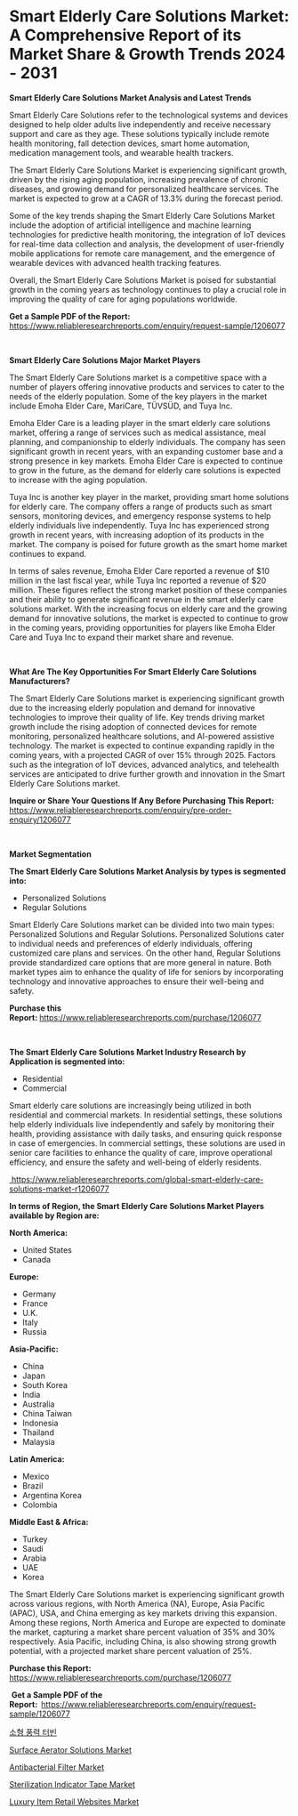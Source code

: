 <p><h1>Smart Elderly Care Solutions Market: A Comprehensive Report of its Market Share & Growth Trends 2024 - 2031</h1></p><p><strong>Smart Elderly Care Solutions Market Analysis and Latest Trends</strong></p>
<p><p>Smart Elderly Care Solutions refer to the technological systems and devices designed to help older adults live independently and receive necessary support and care as they age. These solutions typically include remote health monitoring, fall detection devices, smart home automation, medication management tools, and wearable health trackers.</p><p>The Smart Elderly Care Solutions Market is experiencing significant growth, driven by the rising aging population, increasing prevalence of chronic diseases, and growing demand for personalized healthcare services. The market is expected to grow at a CAGR of 13.3% during the forecast period.</p><p>Some of the key trends shaping the Smart Elderly Care Solutions Market include the adoption of artificial intelligence and machine learning technologies for predictive health monitoring, the integration of IoT devices for real-time data collection and analysis, the development of user-friendly mobile applications for remote care management, and the emergence of wearable devices with advanced health tracking features.</p><p>Overall, the Smart Elderly Care Solutions Market is poised for substantial growth in the coming years as technology continues to play a crucial role in improving the quality of care for aging populations worldwide.</p></p>
<p><strong>Get a Sample PDF of the Report:&nbsp;</strong> <a href="https://www.reliableresearchreports.com/enquiry/request-sample/1206077">https://www.reliableresearchreports.com/enquiry/request-sample/1206077</a></p>
<p>&nbsp;</p>
<p><strong>Smart Elderly Care Solutions Major Market Players</strong></p>
<p><p>The Smart Elderly Care Solutions market is a competitive space with a number of players offering innovative products and services to cater to the needs of the elderly population. Some of the key players in the market include Emoha Elder Care, MariCare, TÜVSÜD, and Tuya Inc. </p><p>Emoha Elder Care is a leading player in the smart elderly care solutions market, offering a range of services such as medical assistance, meal planning, and companionship to elderly individuals. The company has seen significant growth in recent years, with an expanding customer base and a strong presence in key markets. Emoha Elder Care is expected to continue to grow in the future, as the demand for elderly care solutions is expected to increase with the aging population.</p><p>Tuya Inc is another key player in the market, providing smart home solutions for elderly care. The company offers a range of products such as smart sensors, monitoring devices, and emergency response systems to help elderly individuals live independently. Tuya Inc has experienced strong growth in recent years, with increasing adoption of its products in the market. The company is poised for future growth as the smart home market continues to expand.</p><p>In terms of sales revenue, Emoha Elder Care reported a revenue of $10 million in the last fiscal year, while Tuya Inc reported a revenue of $20 million. These figures reflect the strong market position of these companies and their ability to generate significant revenue in the smart elderly care solutions market. With the increasing focus on elderly care and the growing demand for innovative solutions, the market is expected to continue to grow in the coming years, providing opportunities for players like Emoha Elder Care and Tuya Inc to expand their market share and revenue.</p></p>
<p>&nbsp;</p>
<p><strong>What Are The Key Opportunities For Smart Elderly Care Solutions Manufacturers?</strong></p>
<p><p>The Smart Elderly Care Solutions market is experiencing significant growth due to the increasing elderly population and demand for innovative technologies to improve their quality of life. Key trends driving market growth include the rising adoption of connected devices for remote monitoring, personalized healthcare solutions, and AI-powered assistive technology. The market is expected to continue expanding rapidly in the coming years, with a projected CAGR of over 15% through 2025. Factors such as the integration of IoT devices, advanced analytics, and telehealth services are anticipated to drive further growth and innovation in the Smart Elderly Care Solutions market.</p></p>
<p><strong>Inquire or Share Your Questions If Any Before Purchasing This Report:</strong> <a href="https://www.reliableresearchreports.com/enquiry/pre-order-enquiry/1206077">https://www.reliableresearchreports.com/enquiry/pre-order-enquiry/1206077</a></p>
<p>&nbsp;</p>
<p><strong>Market Segmentation</strong></p>
<p><strong>The Smart Elderly Care Solutions Market Analysis by types is segmented into:</strong></p>
<p><ul><li>Personalized Solutions</li><li>Regular Solutions</li></ul></p>
<p><p>Smart Elderly Care Solutions market can be divided into two main types: Personalized Solutions and Regular Solutions. Personalized Solutions cater to individual needs and preferences of elderly individuals, offering customized care plans and services. On the other hand, Regular Solutions provide standardized care options that are more general in nature. Both market types aim to enhance the quality of life for seniors by incorporating technology and innovative approaches to ensure their well-being and safety.</p></p>
<p><strong>Purchase this Report:&nbsp;</strong><a href="https://www.reliableresearchreports.com/purchase/1206077">https://www.reliableresearchreports.com/purchase/1206077</a></p>
<p>&nbsp;</p>
<p><strong>The Smart Elderly Care Solutions Market Industry Research by Application is segmented into:</strong></p>
<p><ul><li>Residential</li><li>Commercial</li></ul></p>
<p><p>Smart elderly care solutions are increasingly being utilized in both residential and commercial markets. In residential settings, these solutions help elderly individuals live independently and safely by monitoring their health, providing assistance with daily tasks, and ensuring quick response in case of emergencies. In commercial settings, these solutions are used in senior care facilities to enhance the quality of care, improve operational efficiency, and ensure the safety and well-being of elderly residents.</p></p>
<p><a href="https://www.reliableresearchreports.com/global-smart-elderly-care-solutions-market-r1206077">&nbsp;https://www.reliableresearchreports.com/global-smart-elderly-care-solutions-market-r1206077</a></p>
<p><strong>In terms of Region, the Smart Elderly Care Solutions Market Players available by Region are:</strong></p>
<p>
    <p> <strong> North America: </strong>
        <ul>
            <li>United States</li>
            <li>Canada</li>
        </ul>
        </p> 
    <p> <strong> Europe: </strong>
        <ul>
            <li>Germany</li>
            <li>France</li>
            <li>U.K.</li>
            <li>Italy</li>
            <li>Russia</li>
        </ul>
        </p> 
    <p> <strong> Asia-Pacific: </strong>
        <ul>
            <li>China</li>
            <li>Japan</li>
            <li>South Korea</li>
            <li>India</li>
            <li>Australia</li>
            <li>China Taiwan</li>
            <li>Indonesia</li>
            <li>Thailand</li>
            <li>Malaysia</li>
        </ul>
        </p> 
    <p> <strong> Latin America: </strong>
        <ul>
            <li>Mexico</li>
            <li>Brazil</li>
            <li>Argentina Korea</li>
            <li>Colombia</li>
        </ul>
        </p> 
    <p> <strong> Middle East & Africa: </strong>
        <ul>
            <li>Turkey</li>
            <li>Saudi</li>
            <li>Arabia</li>
            <li>UAE</li>
            <li>Korea</li>
        </ul>
    </p>
    </p>
<p><p>The Smart Elderly Care Solutions market is experiencing significant growth across various regions, with North America (NA), Europe, Asia Pacific (APAC), USA, and China emerging as key markets driving this expansion. Among these regions, North America and Europe are expected to dominate the market, capturing a market share percent valuation of 35% and 30% respectively. Asia Pacific, including China, is also showing strong growth potential, with a projected market share percent valuation of 25%.</p></p>
<p><strong>Purchase this Report: </strong><a href="https://www.reliableresearchreports.com/purchase/1206077">https://www.reliableresearchreports.com/purchase/1206077</a></p>
<p>&nbsp;<strong>Get a Sample PDF of the Report:&nbsp;&nbsp;</strong><a href="https://www.reliableresearchreports.com/enquiry/request-sample/1206077">https://www.reliableresearchreports.com/enquiry/request-sample/1206077</a></p>
<p><strong></strong></p>
<p><p><a href="https://medium.com/@seanturner6262/%EC%86%8C%ED%98%95-%ED%92%8D%EB%A0%A5-%ED%84%B0%EB%B9%88-%EC%8B%9C%EC%9E%A5-%EC%8B%9C%EC%9E%A5-%EC%A0%90%EC%9C%A0%EC%9C%A8-%EC%8B%9C%EC%9E%A5-%EB%8F%99%ED%96%A5-%EB%B0%8F-%EB%AF%B8%EB%9E%98-%EC%84%B1%EC%9E%A5-%ED%83%90%EC%83%89-ab8c76834be4">소형 풍력 터빈</a></p><p><a href="https://github.com/SashaBeier2023/Market-Research-Report-List-1/blob/main/surface-aerator-solutions-market.md">Surface Aerator Solutions Market</a></p><p><a href="https://www.linkedin.com/pulse/decoding-antibacterial-filter-market-metrics-share-trends-ebnae?trackingId=5MHFmANoNlUN7psqUU%2BrnQ%3D%3D">Antibacterial Filter Market</a></p><p><a href="https://www.linkedin.com/pulse/sterilization-indicator-tape-market-centers-aspects-growth-qgwie?trackingId=N9pytZHUFxCtDHUOHXCkFw%3D%3D">Sterilization Indicator Tape Market</a></p><p><a href="https://github.com/singletonthaxterkelliehr2df/Market-Research-Report-List-2/blob/main/luxury-item-retail-websites-market.md">Luxury Item Retail Websites Market</a></p></p>